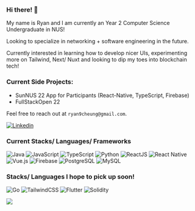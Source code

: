 <!---Linkedin-->
<!--
<p>
  <script src="https://platform.linkedin.com/badges/js/profile.js" async defer type="text/javascript"></script>
  <div class="badge-base LI-profile-badge" 
       data-locale="en_US" 
       data-size="medium" 
       data-theme="light" 
       data-type="VERTICAL" 
       data-vanity="ryan-cheung-jf" 
       data-version="v1">
    <a class="badge-base__link LI-simple-link" 
       href="https://sg.linkedin.com/in/ryan-cheung-jf?trk=profile-badge"
    >Ryan Cheung</a>
  </div>
</p>
-->

### Hi there! 👋
My name is Ryan and I am currently an Year 2 Computer Science Undergraduate in NUS!

Looking to specialize in networking + software engineering in the future.

Currently interested in learning how to develop nicer UIs, experimenting more on Tailwind, Next/ Nuxt and looking to dip my toes into blockchain tech!

### Current Side Projects:

- SunNUS 22 App for Participants (React-Native, TypeScript, Firebase)
- FullStackOpen 22

Feel free to reach out at ```ryan9cheung@gmail.com```.

<a href="https://www.linkedin.com/in/ryan-cheung-jf"><img alt="Linkedin" src="https://img.shields.io/badge/linkedin-0077B5?logo=linkedin&logoColor=white&style=for-the-badge" /></a>

### Current Stacks/ Languages/ Frameworks

<p>
  <img alt="Java" src="https://img.shields.io/badge/Java-007396?logo=Java&logoColor=f89820&style=for-the-badge" />
  <img alt="JavaScript" src="https://img.shields.io/badge/JavaScript-F7DF1E?logo=JavaScript&logoColor=orange&style=for-the-badge" />
  <img alt="TypeScript" src="https://img.shields.io/badge/typescript-%23007ACC.svg?style=for-the-badge&logo=typescript&logoColor=white" />
  <img alt="Python" src="https://img.shields.io/badge/Python-3776AB?logo=Python&logoColor=yellow&style=for-the-badge" />
  <img alt="ReactJS" src="https://img.shields.io/badge/reactjs-%2320232a.svg?style=for-the-badge&logo=react&logoColor=%2361DAFB" />
  <img alt="React Native" src="https://img.shields.io/badge/React_Native-ff6188?style=for-the-badge&logo=react&logoColor=%14B8A6" />
  <img alt="Vue.js" src="https://img.shields.io/badge/vuejs-%2335495e.svg?style=for-the-badge&logo=vuedotjs&logoColor=%234FC08D" />
  <img alt="Firebase" src="https://img.shields.io/badge/firebase-0284C7?logo=Firebase&logoColor=FFCA28&style=for-the-badge" />
  <img alt="PostgreSQL" src="https://img.shields.io/badge/PostgreSQL-4169E1?logo=PostgreSQL&logoColor=white&style=for-the-badge" />
  <img alt="MySQL" src="https://img.shields.io/badge/MySQL-4479A1?logo=MySQL&logoColor=white&style=for-the-badge" />
</p>

### Stacks/ Languages I hope to pick up soon!

<p>
  <img alt="Go" src="https://img.shields.io/badge/Go-00ADD8?logo=Go&logoColor=white&style=for-the-badge" />
  <img alt="TailwindCSS" src="https://img.shields.io/badge/TailwindCSS-0f766e?logo=TailwindCSS&logoColor=06B6D4&style=for-the-badge" />
  <img alt="Flutter" src="https://img.shields.io/badge/Flutter-042B59?logo=Flutter&logoColor=027DFD&style=for-the-badge" />
  <img alt="Solidity" src="https://img.shields.io/badge/Solidity-white?logo=Solidity&logoColor=363636&style=for-the-badge" />
</p>


<img align="center" src="https://github-readme-stats.vercel.app/api?username=RyanCheungJF&count_private=true&custom_title=Ryan+Cheung's+GitHub+Stats&show_icons=true&theme=radical" />

